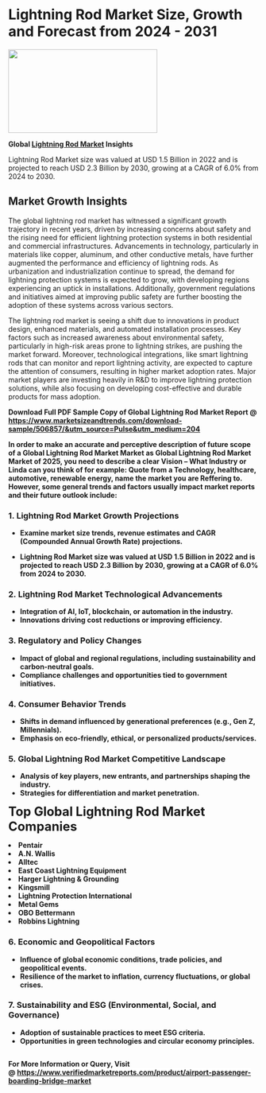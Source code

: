 <H1>Lightning Rod Market Size, Growth and Forecast from 2024 - 2031</H1><img class="aligncenter size-medium wp-image-584254" src="https://thirdeyenews.in/wp-content/uploads/2024/09/Global-Market-Research-300x168.jpeg" alt="" width="300" height="168" /><p><strong>Global&nbsp;<a href="https://www.marketsizeandtrends.com/download-sample/506857/&amp;utm_source=Pulse&amp;utm_medium=204">Lightning Rod Market</a> Insights</strong></p><p>Lightning Rod Market size was valued at USD 1.5 Billion in 2022 and is projected to reach USD 2.3 Billion by 2030, growing at a CAGR of 6.0% from 2024 to 2030.</p><p><h2>Market Growth Insights</h2> <p>The global lightning rod market has witnessed a significant growth trajectory in recent years, driven by increasing concerns about safety and the rising need for efficient lightning protection systems in both residential and commercial infrastructures. Advancements in technology, particularly in materials like copper, aluminum, and other conductive metals, have further augmented the performance and efficiency of lightning rods. As urbanization and industrialization continue to spread, the demand for lightning protection systems is expected to grow, with developing regions experiencing an uptick in installations. Additionally, government regulations and initiatives aimed at improving public safety are further boosting the adoption of these systems across various sectors.</p> <p><strong></strong></p> <p>The lightning rod market is seeing a shift due to innovations in product design, enhanced materials, and automated installation processes. Key factors such as increased awareness about environmental safety, particularly in high-risk areas prone to lightning strikes, are pushing the market forward. Moreover, technological integrations, like smart lightning rods that can monitor and report lightning activity, are expected to capture the attention of consumers, resulting in higher market adoption rates. Major market players are investing heavily in R&D to improve lightning protection solutions, while also focusing on developing cost-effective and durable products for mass adoption.</p> <p><strong></p><p><span class=""><strong>Download Full PDF Sample Copy of Global Lightning Rod Market Report</strong> @ <a href="https://www.marketsizeandtrends.com/download-sample/506857/&amp;utm_source=Pulse&amp;utm_medium=204" target="_blank">https://www.marketsizeandtrends.com/download-sample/506857/&amp;utm_source=Pulse&amp;utm_medium=204</a></span></p><p>In order to make an accurate and perceptive description of future scope of a Global&nbsp;Lightning Rod Market Market as Global&nbsp;Lightning Rod Market Market of 2025, you need to describe a clear Vision &ndash; What Industry or Linda can you think of for example: Quote from a Technology, healthcare, automotive, renewable energy, name the market you are Reffering to. However, some general trends and factors usually impact market reports and their future outlook include:</p><h3>1.&nbsp;<strong>Lightning Rod Market Growth Projections</strong></h3><ul><li>Examine market size trends, revenue estimates and CAGR (Compounded Annual Growth Rate) projections.</li><li><p>Lightning Rod Market size was valued at USD 1.5 Billion in 2022 and is projected to reach USD 2.3 Billion by 2030, growing at a CAGR of 6.0% from 2024 to 2030.</p></li></ul><h3>2.&nbsp;<strong>Lightning Rod Market Technological Advancements</strong></h3><ul><li>Integration of AI, IoT, blockchain, or automation in the industry.</li><li>Innovations driving cost reductions or improving efficiency.</li></ul><h3>3.&nbsp;<strong>Regulatory and Policy Changes</strong></h3><ul><li>Impact of global and regional regulations, including sustainability and carbon-neutral goals.</li><li>Compliance challenges and opportunities tied to government initiatives.</li></ul><h3>4.&nbsp;<strong>Consumer Behavior Trends</strong></h3><ul><li>Shifts in demand influenced by generational preferences (e.g., Gen Z, Millennials).</li><li>Emphasis on eco-friendly, ethical, or personalized products/services.</li></ul><h3>5.&nbsp;<strong>Global Lightning Rod Market Competitive Landscape</strong></h3><ul><li>Analysis of key players, new entrants, and partnerships shaping the industry.</li><li>Strategies for differentiation and market penetration.</li></ul><p data-pm-slice="1 1 []"><span style="color: inherit; font-family: inherit; font-size: 25px;">Top Global Lightning Rod Market Companies</span></p><div class="" data-test-id=""><p><li>Pentair</li><li> A.N. Wallis</li><li> Alltec</li><li> East Coast Lightning Equipment</li><li> Harger Lightning & Grounding</li><li> Kingsmill</li><li> Lightning Protection International</li><li> Metal Gems</li><li> OBO Bettermann</li><li> Robbins Lightning</li></p></div><h3>6.&nbsp;<strong>Economic and Geopolitical Factors</strong></h3><ul><li>Influence of global economic conditions, trade policies, and geopolitical events.</li><li>Resilience of the market to inflation, currency fluctuations, or global crises.</li></ul><h3>7.&nbsp;<strong>Sustainability and ESG (Environmental, Social, and Governance)</strong></h3><ul><li>Adoption of sustainable practices to meet ESG criteria.</li><li>Opportunities in green technologies and circular economy principles.</li></ul><h2><strong style="font-size: 14px;">For More Information or Query, Visit @&nbsp;</strong><a style="background-color: #ffffff; font-size: 14px;" href="https://www.marketsizeandtrends.com/report/lightning-rod-market/" target="_blank">https://www.verifiedmarketreports.com/product/airport-passenger-boarding-bridge-market</a></h2>
